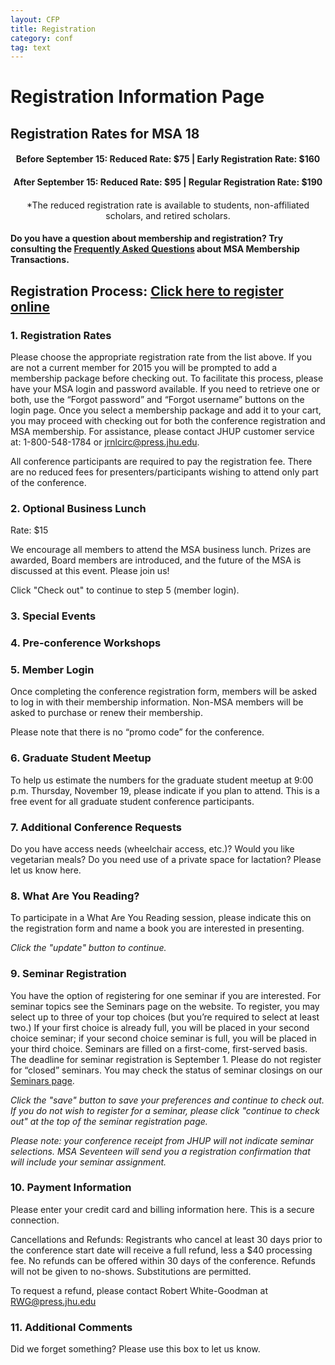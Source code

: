 ```yaml
---
layout: CFP
title: Registration
category: conf
tag: text
---
```


# Registration Information Page

## Registration Rates for MSA 18

<h4 style="text-align: center">Before September 15: Reduced Rate: $75 | Early Registration Rate: $160</h4>
<h4 style="text-align: center">After September 15: Reduced Rate: $95 | Regular Registration Rate: $190</h4>

<h4 style="text-align: center; font-weight: normal;">*The reduced registration rate is available to students, non-affiliated scholars, and retired scholars.</h4>

#### Do you have a question about membership and registration? Try consulting the [Frequently Asked Questions](https://faq.press.jhu.edu/msa) about MSA Membership Transactions.

## Registration Process: [Click here to register online](https://msa.press.jhu.edu/membership/conference)

### 1. Registration Rates 

Please choose the appropriate registration rate from the list above. If you are not a current member for 2015 you will be prompted to add a membership package before checking out. To facilitate this process, please have your MSA login and password available. If you need to retrieve one or both, use the “Forgot password” and “Forgot username” buttons on the login page. Once you select a membership package and add it to your cart, you may proceed with checking out for both the conference registration and MSA membership. For assistance, please contact JHUP customer service at: 1-800-548-1784 or [jrnlcirc@press.jhu.edu](jrnlcirc@press.jhu.edu).

All conference participants are required to pay the registration fee. There are no reduced fees for presenters/participants wishing to attend only part of the conference.

### 2. Optional Business Lunch

Rate: $15

We encourage all members to attend the MSA business lunch. Prizes are awarded, Board members are introduced, and the future of the MSA is discussed at this event. Please join us!

Click "Check out" to continue to step 5 (member login).

### 3. Special Events



### 4. Pre-conference Workshops

<!-- 

If you are interested attending a pre-conference workshop, which will take place prior to the conference’s opening session, please indicate your choice(s) when submitting your conference registration form. For the workshop schedule and descriptions, see the Workshops page on the website. If you would like to attend two workshops, please check the schedule to make sure they do not conflict. Workshops are filled on a first-come, first-served basis. Please do not register for “closed” workshops. You may check the status of workshop closings on our Workshops page.

-->

### 5. Member Login

Once completing the conference registration form, members will be asked to log in with their membership information. Non-MSA members will be asked to purchase or renew their membership.

Please note that there is no “promo code” for the conference.

### 6. Graduate Student Meetup

To help us estimate the numbers for the graduate student meetup at 9:00 p.m. Thursday, November 19, please indicate if you plan to attend. This is a free event for all graduate student conference participants. 

### 7. Additional Conference Requests 

Do you have access needs (wheelchair access, etc.)? Would you like vegetarian meals? Do you need use of a private space for lactation? Please let us know here. 

### 8. What Are You Reading? 

<!-- **Registration for "What Are You Reading?" sessions is now closed.** -->

To participate in a What Are You Reading session, please indicate this on the registration form and name a book you are interested in presenting.

*Click the "update" button to continue.*

### 9. Seminar Registration

<!-- **Seminar registration is now closed.** -->

You have the option of registering for one seminar if you are interested.  For seminar topics see the Seminars page on the website. To register, you may select up to three of your top choices (but you’re required to select at least two.)  If your first choice is already full, you will be placed in your second choice seminar; if your second choice seminar is full, you will be placed in your third choice. Seminars are filled on a first-come, first-served basis. The deadline for seminar registration is September 1. Please do not register for “closed” seminars. You may check the status of seminar closings on our [Seminars page](Seminars.html).

*Click the "save" button to save your preferences and continue to check out. If you do not wish to register for a seminar, please click "continue to check out" at the top of the seminar registration page.*

*Please note: your conference receipt from JHUP will not indicate seminar selections. MSA Seventeen will send you a registration confirmation that will include your seminar assignment.*

### 10. Payment Information 

Please enter your credit card and billing information here. This is a secure connection. 

Cancellations and Refunds: Registrants who cancel at least 30 days prior to the conference start date will receive a full refund, less a $40 processing fee.  No refunds can be offered within 30 days of the conference. Refunds will not be given to no-shows. Substitutions are permitted. 

To request a refund, please contact Robert White-Goodman at [RWG@press.jhu.edu](mailto:RWG@press.jhu.edu)

### 11. Additional Comments 

Did we forget something? Please use this box to let us know. 